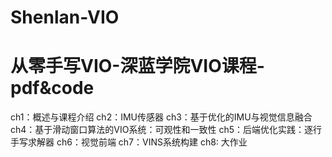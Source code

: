 # Shenlan-VIO

# 从零手写VIO-深蓝学院VIO课程-pdf&code

ch1：概述与课程介绍
ch2：IMU传感器
ch3：基于优化的IMU与视觉信息融合
ch4：基于滑动窗口算法的VIO系统：可观性和一致性
ch5：后端优化实践：逐行手写求解器
ch6：视觉前端
ch7：VINS系统构建
ch8: 大作业